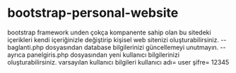 # bootstrap-personal-website
bootstrap framework unden çokça kompanente sahip olan bu sitedeki içerikleri
kendi içeriğinizle değiştirip kişisel web sitenizi oluşturabilirsiniz.
-- baglanti.php dosyasından database bilgilerinizi güncellemeyi unutmayın.
-- ayrıca panelgiris.php dosyasından yeni kullanıcı bilgilerinizi oluşturabilirsiniz.
 varsayılan kullanıcı bilgileri  kullanıcı adı= user 
                                         şifre= 12345